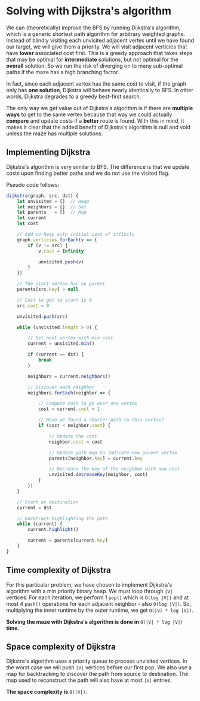 # Solving with Dijkstra's algorithm
We can (theoretically) improve the BFS by running Dijkstra's algorithm, which is a generic shortest path algorithm for arbitrary weighted graphs. Instead of blindly visiting each unvisited adjacent vertex until we have found our target, we will give them a priority. We will visit adjacent verticies that have **lower** associated cost first. This is a greedy approach that takes steps that may be optimal for
**intermediate** solutions, but not optimal for the **overall** solution. So we run the risk of diverging on to many sub-optimal paths if the maze has a high branching factor.

In fact, since each adjacent vertex has the same cost to visit, if the graph only has **one solution**, Dijkstra will behave nearly identically to BFS. In other words, Dijkstra degrades to a greedy best-first search.

The only way we get value out of Dijkstra's algorithm is if there are **multiple ways** to get to the same vertex because that way we could actually **compare** and update costs if a **better** route is found. With this in mind, it makes it clear that the added benefit of Dijkstra's algorithm is null and void unless the maze has multiple solutions.

## Implementing Dijkstra
Dijkstra's algorithm is very similar to BFS. The difference is that we update costs upon finding better paths and we do not use the visited flag.

Pseudo code follows:

```javascript
dijkstra(graph, src, dst) {
	let unvisited = []	// Heap
	let neighbors = []	// Set
	let parents   = []	// Map
	let current
	let cost

	// Add to heap with initial cost of infinity
	graph.verticies.forEach(v => {
		if (v != src) {
			v.cost = Infinity

			unvisited.push(v)
		}
	})

	// The start vertex has no parent
	parents[src.key] = null

	// Cost to get to start is 0
	src.cost = 0

	unvisited.push(src)

	while (unvisited.length > 0) {

		// Get next vertex with min cost
		current = unvisited.min()

		if (current == dst) {
			break
		}

		neighbors = current.neighbors()

		// Discover each neighbor
		neighbors.forEach(neighbor => {

			// Compute cost to go over one vertex
			cost = current.cost + 1

			// Have we found a shorter path to this vertex?
			if (cost < neighbor.cost) {

				// Update the cost
				neighbor.cost = cost

				// Update path map to indicate new parent vertex
				parents[neighbor.key] = current.key

				// Decrease the key of the neighbor with new cost
				unvisited.decreaseKey(neighbor, cost)
			}
		})
	}

	// Start at destination
	current = dst

	// Backtrack highlighting the path
	while (current) {
		current.highlight()

		current = parents[current.key]
	}
}
```

## Time complexity of Dijkstra
For this particular problem, we have chosen to implement Dijkstra's
algorithm with a min priority binary heap. We must loop through `|V|` vertices. For each iteration, we perform 1 `pop()` which is `O(log |V|)` and at most 4 `push()` operations for each adjacent neighbor - also `O(log |V|)`. So, multiplying the inner runtime by the outer runtime, we get `O(|V| * log |V|)`.

**Solving the maze with Dijkstra's algorithm is done in** `O(|V| * log |V|)` **time.**

## Space complexity of Dijkstra
Dijkstra's algorithm uses a priority queue to process unvisited vertices. In the worst case we will push `|V|` vertices before our first pop. We also use a map for backtracking to discover the path from source to destination. The map used to reconstruct the path will also have at most `|V|` entries.

**The space complexity is** `O(|V|)`.
